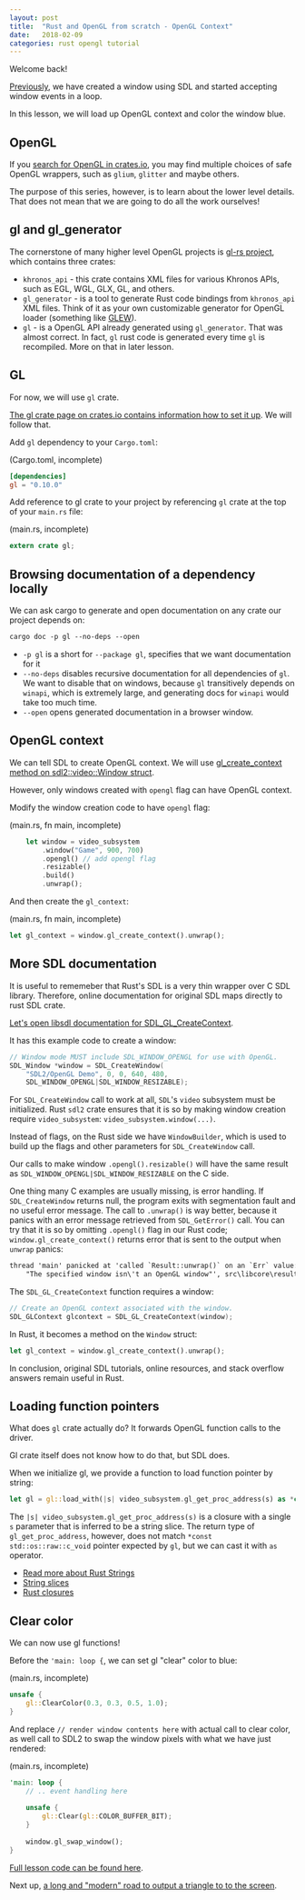 ```yaml
---
layout: post
title:  "Rust and OpenGL from scratch - OpenGL Context"
date:   2018-02-09
categories: rust opengl tutorial
---
```


Welcome back!

[Previously](/rust/opengl/tutorial/2018/02/08/opengl-in-rust-from-scratch-01-window.html), 
we have created a window using SDL and started accepting window events in a loop.

In this lesson, we will load up OpenGL context and color the window blue.

## OpenGL

If you [search for OpenGL in crates.io](https://crates.io/search?q=opengl), you may find
multiple choices of safe OpenGL wrappers, such as `glium`, `glitter` and maybe others.

The purpose of this series, however, is to learn about the lower level details. That does
not mean that we are going to do all the work ourselves!

## gl and gl_generator

The cornerstone of many higher level OpenGL projects is [gl-rs project](https://github.com/brendanzab/gl-rs/),
which contains three crates:

- `khronos_api` - this crate contains XML files for various Khronos APIs, such as EGL,
WGL, GLX, GL, and others.
- `gl_generator` - is a tool to generate Rust code bindings from `khronos_api` XML files.
Think of it as your own customizable generator for OpenGL loader (something like [GLEW](http://glew.sourceforge.net/)).
- `gl` - is a OpenGL API already generated using `gl_generator`. That was almost correct.
In fact, `gl` rust code is generated every time `gl` is recompiled. More on that in later lesson.

## GL

For now, we will use `gl` crate.

[The gl crate page on crates.io contains information how to set it up](https://crates.io/crates/gl). We will
follow that.

Add `gl` dependency to your `Cargo.toml`:

(Cargo.toml, incomplete)

```toml
[dependencies]
gl = "0.10.0"
```

Add reference to gl crate to your project by referencing `gl` crate at the top of your
`main.rs` file:

(main.rs, incomplete)

```rust
extern crate gl;
```

## Browsing documentation of a dependency locally

We can ask cargo to generate and open documentation on any crate our project depends on:

```txt
cargo doc -p gl --no-deps --open
```

- `-p gl` is a short for `--package gl`, specifies that we want documentation for it
- `--no-deps` disables recursive documentation for all dependencies of `gl`. We want to disable that
on windows, because `gl` transitively depends on `winapi`, which is extremely large, and generating 
docs for `winapi` would take too much time.
- `--open` opens generated documentation in a browser window.

## OpenGL context

We can tell SDL to create OpenGL context. We will use [gl_create_context method on sdl2::video::Window
struct](https://rust-sdl2.github.io/rust-sdl2/sdl2/video/struct.Window.html#method.gl_create_context).

However, only windows created with `opengl` flag can have OpenGL context.

Modify the window creation code to have `opengl` flag:

(main.rs, fn main, incomplete)

```rust
    let window = video_subsystem
        .window("Game", 900, 700)
        .opengl() // add opengl flag
        .resizable()
        .build()
        .unwrap();
```

And then create the `gl_context`:

(main.rs, fn main, incomplete)

```rust
let gl_context = window.gl_create_context().unwrap();
```

## More SDL documentation

It is useful to rememeber that Rust's SDL is a very thin wrapper over C SDL library.
Therefore, online documentation for original SDL maps directly to rust SDL crate.

[Let's open libsdl documentation for SDL_GL_CreateContext](https://wiki.libsdl.org/SDL_GL_CreateContext).

It has this example code to create a window:

```c
// Window mode MUST include SDL_WINDOW_OPENGL for use with OpenGL.
SDL_Window *window = SDL_CreateWindow(
    "SDL2/OpenGL Demo", 0, 0, 640, 480, 
    SDL_WINDOW_OPENGL|SDL_WINDOW_RESIZABLE);
```

For `SDL_CreateWindow` call to work at all, `SDL`'s `video` subsystem must be initialized.
Rust `sdl2` crate ensures that it is so by making window creation require `video_subsystem`:
`video_subsystem.window(...)`.

Instead of flags, on the Rust side we have `WindowBuilder`, which is used to build up the flags
and other parameters for `SDL_CreateWindow` call.

Our calls to make window `.opengl().resizable()` will have the same result as
`SDL_WINDOW_OPENGL|SDL_WINDOW_RESIZABLE` on the C side.

One thing many C examples are usually missing, is error handling. If `SDL_CreateWindow` returns
null, the program exits with segmentation fault and no useful error message. The call
to `.unwrap()` is way better, because it panics with an error message retrieved from `SDL_GetError()`
call. You can try that it is so by omitting `.opengl()` flag in our Rust code; `window.gl_create_context()`
returns error that is sent to the output when `unwrap` panics: 

```txt
thread 'main' panicked at 'called `Result::unwrap()` on an `Err` value: 
    "The specified window isn\'t an OpenGL window"', src\libcore\result.rs:906:4
```

The `SDL_GL_CreateContext` function requires a window:

```c
// Create an OpenGL context associated with the window.
SDL_GLContext glcontext = SDL_GL_CreateContext(window);
```

In Rust, it becomes a method on the `Window` struct:

```rust
let gl_context = window.gl_create_context().unwrap();
```

In conclusion, original SDL tutorials, online resources, and stack overflow answers
remain useful in Rust.

## Loading function pointers

What does `gl` crate actually do? It forwards OpenGL function calls to 
the driver.

Gl crate itself does not know how to do that, but SDL does.

When we initialize gl, we provide a function to load function pointer by string:

```rust
let gl = gl::load_with(|s| video_subsystem.gl_get_proc_address(s) as *const std::os::raw::c_void);
```

The `|s| video_subsystem.gl_get_proc_address(s)` is a closure with a single `s` parameter
that is inferred to be a string slice. The return type of `gl_get_proc_address`, however, does
not match `*const std::os::raw::c_void` pointer expected by `gl`, but we can cast it with 
`as` operator.

- [Read more about Rust Strings](https://doc.rust-lang.org/book/second-edition/ch08-02-strings.html)
- [String slices](https://doc.rust-lang.org/book/second-edition/ch04-03-slices.html)
- [Rust closures](https://doc.rust-lang.org/book/second-edition/ch13-01-closures.html)

## Clear color

We can now use gl functions!

Before the `'main: loop {`, we can set gl "clear" color to blue:

(main.rs, incomplete)

```rust
unsafe {
    gl::ClearColor(0.3, 0.3, 0.5, 1.0);
}
```

And replace `// render window contents here` with actual call to clear color, as well call
to SDL2 to swap the window pixels with what we have just rendered:

(main.rs, incomplete)

```rust
'main: loop {
    // .. event handling here
    
    unsafe {
        gl::Clear(gl::COLOR_BUFFER_BIT);
    }
    
    window.gl_swap_window();
}
```

[Full lesson code can be found here](https://github.com/Nercury/rust-and-opengl-lessons/tree/master/lesson-02).

Next up, 
[a long and "modern" road to output a triangle to to the screen](/rust/opengl/tutorial/2018/02/10/opengl-in-rust-from-scratch-03-compiling-shaders.html).